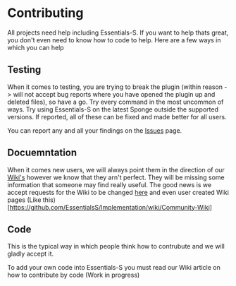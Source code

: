 # Contributing

All projects need help including Essentials-S. If you want to help thats great, you don't even need to know how to code to help. Here are a few ways in which you can help

## Testing

When it comes to testing, you are trying to break the plugin (within reason -> will not accept bug reports where you have opened the plugin up and deleted files), so have a go. Try every command in the most uncommon of ways. Try using Essentials-S on the latest Sponge outside the supported versions. If reported, all of these can be fixed and made better for all users.

You can report any and all your findings on the [Issues](https://github.com/EssentialsS/Implementation/issues/new/choose) page.

## Docuemntation

When it comes new users, we will always point them in the direction of our [Wiki's](https://github.com/EssentialsS/Implementation/wiki) however we know that they arn't perfect. They will be missing some information that someone may find really useful. The good news is we accept requests for the Wiki to be changed [here](https://github.com/EssentialsS/Implementation/issues/new?assignees=&labels=documentation%2Ctriage&template=MissingDocumentation.yml&title=%5BWiki%5D%3A+) and even user created Wiki pages (Like this)[https://github.com/EssentialsS/Implementation/wiki/Community-Wiki]

## Code

This is the typical way in which people think how to contrubute and we will gladly accept it. 

To add your own code into Essentials-S you must read our Wiki article on how to contribute by code (Work in progress)
